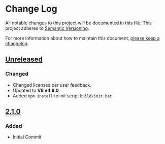 # Change Log
All notable changes to this project will be documented in this file.
This project adheres to [Semantic Versioning](http://semver.org/).

For more information about how to maintain this document, [please keep a changelog](http://keepachangelog.com).

## [Unreleased][unreleased]

### Changed
* Changed licenses per user feedback. 
* Updated to **V8 v4.8.0**
* Added `npm install` to init script `build/init.bat`

## [2.1.0][2.1.0]

### Added
* Initial Commit

[unreleased]: https://github.com/OpenGneu/Flathead/compare/HEAD...v2.1.0
[2.1.0]: https://github.com/OpenGneu/flathead/tree/v2.1.0